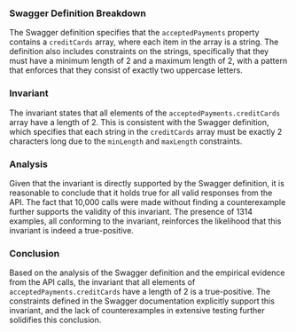 ### Swagger Definition Breakdown
The Swagger definition specifies that the `acceptedPayments` property contains a `creditCards` array, where each item in the array is a string. The definition also includes constraints on the strings, specifically that they must have a minimum length of 2 and a maximum length of 2, with a pattern that enforces that they consist of exactly two uppercase letters.

### Invariant
The invariant states that all elements of the `acceptedPayments.creditCards` array have a length of 2. This is consistent with the Swagger definition, which specifies that each string in the `creditCards` array must be exactly 2 characters long due to the `minLength` and `maxLength` constraints.

### Analysis
Given that the invariant is directly supported by the Swagger definition, it is reasonable to conclude that it holds true for all valid responses from the API. The fact that 10,000 calls were made without finding a counterexample further supports the validity of this invariant. The presence of 1314 examples, all conforming to the invariant, reinforces the likelihood that this invariant is indeed a true-positive. 

### Conclusion
Based on the analysis of the Swagger definition and the empirical evidence from the API calls, the invariant that all elements of `acceptedPayments.creditCards` have a length of 2 is a true-positive. The constraints defined in the Swagger documentation explicitly support this invariant, and the lack of counterexamples in extensive testing further solidifies this conclusion.
